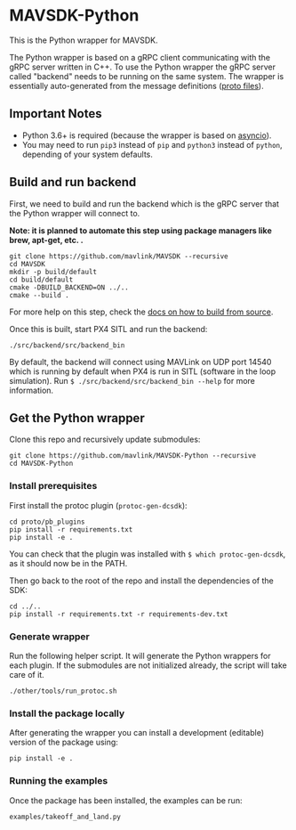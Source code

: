 # MAVSDK-Python

This is the Python wrapper for MAVSDK.

The Python wrapper is based on a gRPC client communicating with the gRPC server written in C++. To use the Python wrapper the gRPC server called "backend" needs to be running on the same system. The wrapper is essentially auto-generated from the message definitions ([proto files](https://github.com/mavlink/MAVSDK-Proto)).

## Important Notes

- Python 3.6+ is required (because the wrapper is based on [asyncio](https://docs.python.org/3.7/library/asyncio.html)).
- You may need to run `pip3` instead of `pip` and `python3` instead of `python`, depending of your system defaults.

## Build and run backend

First, we need to build and run the backend which is the gRPC server that the Python wrapper will connect to.

**Note: it is planned to automate this step using package managers like brew, apt-get, etc. .**

```
git clone https://github.com/mavlink/MAVSDK --recursive
cd MAVSDK
mkdir -p build/default
cd build/default
cmake -DBUILD_BACKEND=ON ../..
cmake --build .
```

For more help on this step, check the [docs on how to build from source](https://sdk.dronecode.org/en/contributing/build.html).

Once this is built, start PX4 SITL and run the backend:

```
./src/backend/src/backend_bin
```

By default, the backend will connect using MAVLink on UDP port 14540 which is running by default when PX4 is run in SITL (software in the loop simulation). Run `$ ./src/backend/src/backend_bin --help` for more information.

## Get the Python wrapper

Clone this repo and recursively update submodules:

```
git clone https://github.com/mavlink/MAVSDK-Python --recursive
cd MAVSDK-Python
```

### Install prerequisites

First install the protoc plugin (`protoc-gen-dcsdk`):

```
cd proto/pb_plugins
pip install -r requirements.txt
pip install -e .
```

You can check that the plugin was installed with `$ which protoc-gen-dcsdk`, as it should now be in the PATH.

Then go back to the root of the repo and install the dependencies of the SDK:

```
cd ../..
pip install -r requirements.txt -r requirements-dev.txt
```

### Generate wrapper

Run the following helper script. It will generate the Python wrappers for each plugin. If the submodules are not initialized already, the script will take care of it.

```
./other/tools/run_protoc.sh
```

### Install the package locally

After generating the wrapper you can install a development (editable) version of the package using:

```
pip install -e .
```


### Running the examples

Once the package has been installed, the examples can be run:

```
examples/takeoff_and_land.py
```
